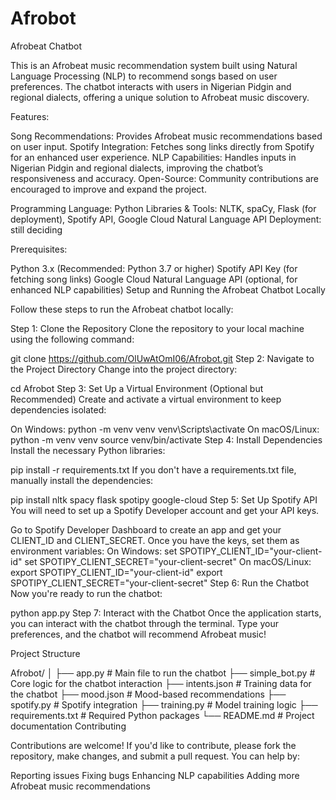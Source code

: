# Afrobot
Afrobeat Chatbot

This is an Afrobeat music recommendation system built using Natural Language Processing (NLP) to recommend songs based on user preferences. The chatbot interacts with users in Nigerian Pidgin and regional dialects, offering a unique solution to Afrobeat music discovery.

Features:

Song Recommendations: Provides Afrobeat music recommendations based on user input.
Spotify Integration: Fetches song links directly from Spotify for an enhanced user experience.
NLP Capabilities: Handles inputs in Nigerian Pidgin and regional dialects, improving the chatbot’s responsiveness and accuracy.
Open-Source: Community contributions are encouraged to improve and expand the project.


Programming Language: Python
Libraries & Tools: NLTK, spaCy, Flask (for deployment), Spotify API, Google Cloud Natural Language API
Deployment: still deciding 


Prerequisites:

Python 3.x (Recommended: Python 3.7 or higher)
Spotify API Key (for fetching song links)
Google Cloud Natural Language API (optional, for enhanced NLP capabilities)
Setup and Running the Afrobeat Chatbot Locally

Follow these steps to run the Afrobeat chatbot locally:

Step 1: Clone the Repository
Clone the repository to your local machine using the following command:

git clone https://github.com/OlUwAtOmI06/Afrobot.git
Step 2: Navigate to the Project Directory
Change into the project directory:

cd Afrobot
Step 3: Set Up a Virtual Environment (Optional but Recommended)
Create and activate a virtual environment to keep dependencies isolated:

On Windows:
python -m venv venv
venv\Scripts\activate
On macOS/Linux:
python -m venv venv
source venv/bin/activate
Step 4: Install Dependencies
Install the necessary Python libraries:

pip install -r requirements.txt
If you don't have a requirements.txt file, manually install the dependencies:

pip install nltk spacy flask spotipy google-cloud
Step 5: Set Up Spotify API
You will need to set up a Spotify Developer account and get your API keys.

Go to Spotify Developer Dashboard to create an app and get your CLIENT_ID and CLIENT_SECRET.
Once you have the keys, set them as environment variables:
On Windows:
set SPOTIPY_CLIENT_ID="your-client-id"
set SPOTIPY_CLIENT_SECRET="your-client-secret"
On macOS/Linux:
export SPOTIPY_CLIENT_ID="your-client-id"
export SPOTIPY_CLIENT_SECRET="your-client-secret"
Step 6: Run the Chatbot
Now you're ready to run the chatbot:

python app.py
Step 7: Interact with the Chatbot
Once the application starts, you can interact with the chatbot through the terminal. Type your preferences, and the chatbot will recommend Afrobeat music!

Project Structure

Afrobot/
│
├── app.py                # Main file to run the chatbot
├── simple_bot.py         # Core logic for the chatbot interaction
├── intents.json          # Training data for the chatbot
├── mood.json             # Mood-based recommendations
├── spotify.py            # Spotify integration
├── training.py           # Model training logic
├── requirements.txt      # Required Python packages
└── README.md             # Project documentation
Contributing

Contributions are welcome! If you'd like to contribute, please fork the repository, make changes, and submit a pull request. You can help by:

Reporting issues
Fixing bugs
Enhancing NLP capabilities
Adding more Afrobeat music recommendations
